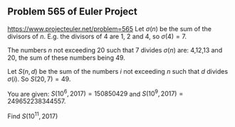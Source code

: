 ## Problem 565 of Euler Project 
https://www.projecteuler.net/problem=565
Let $\sigma(n)$ be the sum of the divisors of $n$.
E.g. the divisors of 4 are 1, 2 and 4, so $\sigma(4)=7$.


The numbers $n$ not exceeding 20 such that 7 divides  $\sigma(n)$ are:  4,12,13 and 20, the sum of these numbers being 49.


Let $S(n , d)$ be the sum of the numbers $i$ not exceeding $n$ such that $d$ divides $\sigma(i)$.
So $S(20 , 7)=49$.



You are given: $S(10^6,2017)=150850429$ and $S(10^9 , 2017)=249652238344557$.


Find $S(10^{11} , 2017)$